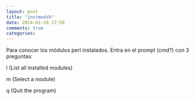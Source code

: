 ```yaml
---
layout: post
title: "instmodsh"
date: 2014-01-28 17:50
comments: true
categories: 
---
```

Para conocer los módulos perl instalados. Entra en el prompt (cmd?) con 3 preguntas:

l (List all installed modules)

m <module> (Select a module)

q (Quit the program)

